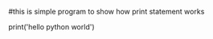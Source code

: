 #this is simple program to show how print statement works

print('hello python world')
      

<!---
Sivareddy7799/Sivareddy7799 is a ✨ special ✨ repository because its `README.md` (this file) appears on your GitHub profile.
You can click the Preview link to take a look at your changes.
--->
